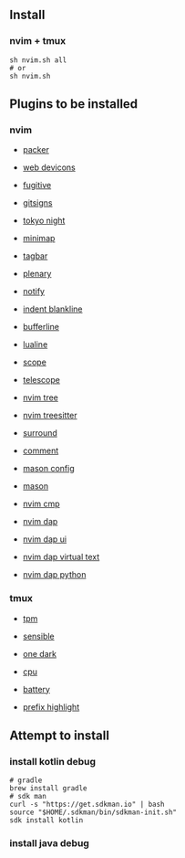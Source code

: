 ## Install

### nvim + tmux
```shell
sh nvim.sh all
# or
sh nvim.sh
```

## Plugins to be installed

### nvim

- [packer](https://github.com/wbthomason/packer.nvim)

- [web devicons](https://github.com/kyazdani42/nvim-web-devicons)

- [fugitive](https://github.com/tpope/vim-fugitive)

- [gitsigns](https://github.com/lewis6991/gitsigns.nvim)

- [tokyo night](https://github.com/folke/tokyonight.nvim)

- [minimap](https://github.com/wfxr/minimap.vim)

- [tagbar](https://github.com/preservim/tagbar)

- [plenary](https://github.com/nvim-lua/plenary.nvim)

- [notify](https://github.com/rcarriga/nvim-notify)

- [indent blankline](https://github.com/lukas-reineke/indent-blankline.nvim)

- [bufferline](https://github.com/akinsho/bufferline.nvim)

- [lualine](https://github.com/nvim-lualine/lualine.nvim)

- [scope](https://github.com/tiagovla/scope.nvim)

- [telescope](https://github.com/nvim-telescope/telescope.nvim)

- [nvim tree](https://github.com/kyazdani42/nvim-tree.lua) 

- [nvim treesitter](https://github.com/nvim-treesitter/nvim-treesitter)

- [surround](https://github.com/kylechui/nvim-surround)

- [comment](https://github.com/numToStr/Comment.nvim)

- [mason config](https://github.com/williamboman/mason-lspconfig.nvim)

- [mason](https://github.com/williamboman/mason.nvim)

- [nvim cmp](https://github.com/hrsh7th/nvim-cmp)

- [nvim dap](https://github.com/mfussenegger/nvim-dap)

- [nvim dap ui](https://github.com/rcarriga/nvim-dap-ui)

- [nvim dap virtual text](https://github.com/theHamsta/nvim-dap-virtual-text)

- [nvim dap python](https://github.com/mfussenegger/nvim-dap-python)

### tmux

- [tpm](https://github.com/tmux-plugins/tpm)

- [sensible](https://github.com/tmux-plugins/tmux-sensible)

- [one dark](https://github.com/odedlaz/tmux-onedark-theme)

- [cpu](https://github.com/tmux-plugins/tmux-cpu)

- [battery](https://github.com/tmux-plugins/tmux-battery)

- [prefix highlight](https://github.com/tmux-plugins/tmux-prefix-highlight)

## Attempt to install

### install kotlin debug
```shell
# gradle
brew install gradle
# sdk man
curl -s "https://get.sdkman.io" | bash
source "$HOME/.sdkman/bin/sdkman-init.sh"
sdk install kotlin
```

### install java debug
